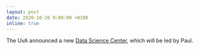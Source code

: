 ```yaml
---
layout: post
date: 2020-10-26 9:00:00 +0100
inline: true
---
```

The UvA announced a new [Data Science Center](https://www.uva.nl/en/content/news/news/2020/10/uva-to-accelerate-data-driven-research-with-new-data-science-centre.html), which will be led by Paul.
